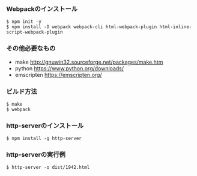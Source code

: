### Webpackのインストール
```
$ npm init -y
$ npm install -D webpack webpack-cli html-webpack-plugin html-inline-script-webpack-plugin
```
### その他必要なもの
* make http://gnuwin32.sourceforge.net/packages/make.htm
* python https://www.python.org/downloads/
* emscripten https://emscripten.org/
### ビルド方法
```
$ make
$ webpack
```
### http-serverのインストール
```
$ npm install -g http-server
```
### http-serverの実行例
```
$ http-server -o dist/1942.html
```
